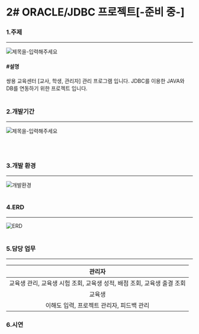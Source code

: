 # 2# ORACLE/JDBC 프로젝트[-준비 중-]

### 1.주제
--------------------------------------------------------------------
![제목을-입력해주세요](https://user-images.githubusercontent.com/69965049/111041203-94aa5700-847a-11eb-9024-d4b44ea63ae5.png)
#### #설명
쌍용 교육센터 [교사, 학생, 관리자]  관리 프로그램 입니다. JDBC를 이용한 JAVA와 DB를 연동하기 위한 프로젝트 입니다.
<br><br>


### 2.개발기간
-----------
![제목을-입력해주세요](https://user-images.githubusercontent.com/69965049/111041279-cf13f400-847a-11eb-94d0-0ac6d9bf05f1.png)

<br><br>


### 3.개발 환경
-------------
![개발환경](https://user-images.githubusercontent.com/69965049/111041330-14382600-847b-11eb-8617-540e8b36583d.png)
<br><br>


### 4.ERD
---------------------------
![ERD](https://user-images.githubusercontent.com/69965049/111041358-29ad5000-847b-11eb-89c7-c1be727197c0.png)
<br><br>


### 5.담당 업무
---------------------------------
|관리자|
|:---------:|
|교육생 관리, 교육생 시험 조회, 교육생 성적, 배점 조회, 교육생 출결 조회|
|교육생|
|이해도 입력, 프로젝트 관리자, 피드백 관리|


### 6.시연
